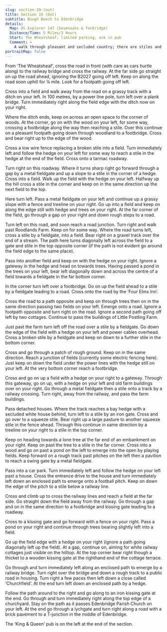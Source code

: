 ```yaml
---
slug: section-19-(out)
title: Section 19 (Out)
subtitle: Bough Beech to Edenbridge
details:
  Map: OS Explorer 147 (Sevenoaks & Tonbridge)
  Distance/Time: 5 Miles/3 Hours
  Start: The Wheatsheaf; limited parking, ask in pub
  Comment: >
    A walk through pleasant and secluded country; there are stiles and remember that this is lowlying terrain.
portraitMap: false
---
```

From ‘The Wheatsheaf’, cross the road in front (with care as cars hurtle along) to the railway bridge and cross the railway. At the far side go straight on up the road ahead, ignoring the B2027 going off left. Keep on along the road soon uphill for ¼ mile. Look for a footpath going off left.

Cross into a field and walk away from the road on a grassy track with a ditch on your left. In 100 metres, by a power line pole, turn left over a plank bridge. Turn immediately right along the field edge with the ditch now on your right.

Where the ditch ends, keep on across an open space to the corner of woods. At the corner, go on with the wood on your left, for some way, crossing a footbridge along the way then reaching a stile. Over this continue on a pleasant footpath going down through woodland to a footbridge. Cross and bear right up to the edge of the wood.

Cross a low wire fence replacing a broken stile into a field. Turn immediately left and follow the hedge on your left for some way to reach a stile in the hedge at the end of the field. Cross onto a tarmac roadway.

Turn right on this roadway. Where it turns sharp right go forward through a gap by a metal fieldgate and up a slope to a stile in the corner of a hedge. Cross into a field. Walk up the field with the hedge on your left. Halfway up the hill cross a stile in the corner and keep on in the same direction up the next field to the top.

Here turn left. Pass a metal fieldgate on your left and continue up a grassy slope with a fence and treeline on your right. Go up into a field and keep on along the edge still with hedge and trees on your right. At the far corner of the field, go through a gap on your right and down rough steps to a road.

Turn left on this road, and soon reach a road junction. Turn right and walk past Roodlands Farm. Keep on for some way. Where the road turns left, cross a stile by a fieldgate, into a field. Bear right on a gravel track over the end of a stream. The path here turns diagonally left across the field to a gate and stile in the top opposite corner (if the path is not evident go around the field edge to the same place).

Pass into another field and keep on with the hedge on your right. Ignore a gateway in the hedge and head on towards trees. Having passed a pond in the trees on your left, bear left diagonally down and across the centre of a field towards a fieldgate in the far bottom corner.

In the corner turn left over a footbridge. Go on up the field ahead to a stile by a fieldgate leading to a road. Cross onto the road by the ‘Four Elms Inn’.

Cross the road to a path opposite and keep on through trees then on in the same direction passing two fields on your left. Emerge onto a road. Ignore a footpath opposite and turn right on the road. Ignore a second path going off left by two cottages. Continue to pass the buildings of Little Postling Farm.

Just past the farm turn left off the road over a stile by a fieldgate. Go down the edge of the field with a hedge on your left and power cables overhead. Cross a broken stile by a fieldgate and keep on down to a further stile in the bottom corner.

Cross and go through a patch of rough ground. Keep on in the same direction. Reach a junction of fields (currently some electric fencing here). Just keep on down the field under the power lines with the hedge still on your left. At the very bottom corner reach a footbridge.

Cross and go on up a field with a hedge on your right to a gateway. Through this gateway, go on up, with a hedge on your left and old farm buildings over on your right. Go through a metal fieldgate then a stile onto a track by a railway crossing. Turn right, away from the railway, and pass the farm buildings.

Pass detached houses. Where the track reaches a bay hedge with a secluded white house behind, turn left to a stile by an iron gate. Cross and go over to a squeeze stile. Bear right up a large pasture to another squeeze stile in the fence ahead. Through this continue in same direction by a treeline on your right to a stile in the top corner.

Keep on heading towards a lone tree at the far end of an embankment on your right. Keep on past the tree to a stile in the far corner. Cross into a wood and go on past a pond on the left to emerge into the open by playing fields. Keep forward on a rough track past pitches on the left then a pavilion to reach a swing gate by a metal fieldgate.

Pass into a car park. Turn immediately left and follow the hedge on your left past a house. Cross the entrance drive to the house and turn immediately left down an enclosed path to emerge onto a football pitch. Keep on down the edge of the pitch to a stile below a railway line.

Cross and climb up to cross the railway lines and reach a field at the far side. Go straight down the field away from the railway. Go through a gap and on in the same direction to a footbridge and kissing gate leading to a roadway.

Cross to a kissing gate and go forward with a fence on your right. Pass a pond on your right and continue through trees bearing slightly left into a field.

Go up the field edge with a hedge on your right (ignore a path going diagonally left up the field). At a gap, continue on, aiming for white railway cottages just visible on the hilltop. At the top corner bear right though a thicket to a wooden kissing gate at the righthand end of the cottage terrace.

Go through and turn immediately left along an enclosed path to emerge by a railway bridge. Turn right over the bridge and down a rough track to a public road in housing. Turn right a few paces then left down a close called ‘Churchfield’. At the end turn left down an enclosed path by a hedge.

Follow the path around to the right and go along to an iron kissing gate at the end. Go through and turn immediately right along the top edge of a churchyard. Stay on the path as it passes Edenbridge Parish Church on your left. At the end go through a lychgate and turn right along a road with a brick pavement to a T-junction in the middle of Edenbridge.

The ‘King & Queen’ pub is on the left at the end of the section.

